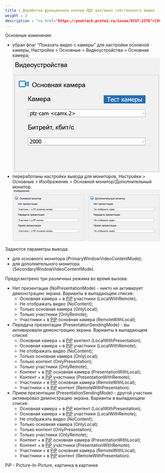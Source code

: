 ```yaml
---
title : Доработки функционала кнопки ПДУ вкл/выкл собственного видео
weight : 2
description : "<a href="https://youtrack.protei.ru/issue/VCST-2376">[VCST-2376]</a>"
---
```


Основные изменения:
- убран флаг "Показать видео с камеры" для настройки основной камеры, Настройки > Основные > Видеоустройства > Основная камера;<br>
![Текущий вид раздела](/webRTC/img/r10.1_1_checkbox.png)
- переработаны настройки вывода для мониторов, Настройки > Основные > Изображение > Основной монитор/Дополнительный монитор.<br>
![Текущий вид раздела](/webRTC/img/r10.1_1_monitors.png)

Задаются параметры вывода:
* для основного монитора (PrimaryWindowVideoContentMode);
* для дополнительного монитора (SecondaryWindowVideoContentMode).

Предусмотрено три различных режима во время вызова:
* Нет презентации (NoPresentationMode) - никто не активирует демонстрацию экрана. Варианты в выпадающем списке:
  * Основная камера + в [PiP](#pip) участники (LocalWithRemote);
  * Не отображать видео (NoContent);
  * Только основная камера (OnlyLocal);
  * Только участники (OnlyRemote);
  * Участники + в [PiP](#pip) основная камера (RemoteWithLocal);
* Передача презентации (PresentationSendingMode) - вы активировали демонстрацию экрана. Варианты в выпадающем списке:
  * Основная камера + в [PiP](#pip) контент (LocalWithPresentation);
  * Основная камера + в [PiP](#pip) участники (LocalWithRemote);
  * Не отображать видео (NoContent);
  * Только основная камера (OnlyLocal);
  * Только контент (OnlyPresentation);
  * Только участники (OnlyRemote);
  * Контент + в [PiP](#pip) основная камера (PresentationWithLocal);
  * Контент + в [PiP](#pip) участники (PresentationWithRemote);
  * Участники + в [PiP](#pip) основная камера (RemoteWithLocal);
  * Участники + в [PiP](#pip) контент (RemoteWithPresentation).
* Прием презентации (PresentationSendingMode) - другой участник активировал демонстрацию экрана. Варианты в выпадающем списке:
  * Основная камера + в [PiP](#pip) контент (LocalWithPresentation);
  * Основная камера + в [PiP](#pip) участники (LocalWithRemote);
  * Не отображать видео (NoContent);
  * Только основная камера (OnlyLocal);
  * Только контент (OnlyPresentation);
  * Только участники (OnlyRemote);
  * Контент + в [PiP](#pip) основная камера (PresentationWithLocal);
  * Контент + в [PiP](#pip) участники (PresentationWithRemote);
  * Участники + в [PiP](#pip) основная камера (RemoteWithLocal);
  * Участники + в [PiP](#pip) контент (RemoteWithPresentation).


<a name="pip">PiP</a> - Picture-In-Picture, картинка в картинке
